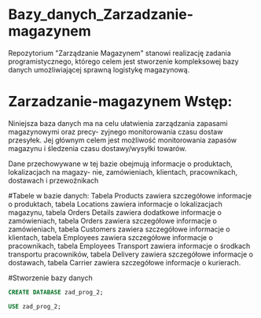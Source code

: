 # Bazy_danych_Zarzadzanie-magazynem
Repozytorium "Zarządzanie Magazynem" stanowi realizację zadania programistycznego, którego celem jest stworzenie kompleksowej bazy danych umożliwiającej sprawną logistykę magazynową.

# Zarzadzanie-magazynem Wstęp:
Niniejsza baza danych ma na celu ułatwienia zarządzania zapasami magazynowymi oraz precy-
zyjnego monitorowania czasu dostaw przesyłek. Jej głównym celem jest możliwość monitorowania
zapasów magazynu i śledzenia czasu dostawy/wysyłki towarów.

Dane przechowywane w tej bazie obejmują informacje o produktach, lokalizacjach na magazy-
nie, zamówieniach, klientach, pracownikach, dostawach i przewoźnikach

#Tabele w bazie danych:
Tabela Products zawiera szczegółowe informacje o produktach,
tabela Locations zawiera informacje o lokalizacjach magazynu,
tabela Orders Details zawiera dodatkowe informacje o zamówieniach,
tabela Orders zawiera szczegółowe informacje o zamówieniach,
tabela Customers zawiera szczegółowe informacje o klientach,
tabela Employees zawiera szczegółowe informacje o pracownikach,
tabela Employees Transport zawiera informacje o środkach transportu pracowników,
tabela Delivery zawiera szczegółowe informacje o dostawach,
tabela Carrier zawiera szczegółowe informacje o kurierach.

#Stworzenie bazy danych 
```sql
CREATE DATABASE zad_prog_2;

USE zad_prog_2;

```
